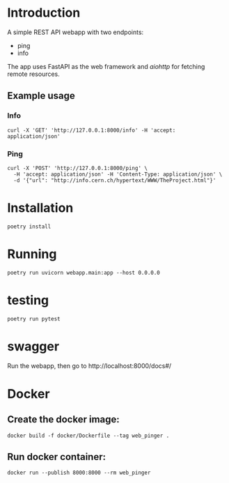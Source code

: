 # Introduction
A simple REST API webapp with two endpoints:
- ping
- info

The app uses FastAPI as the web framework and _aiohttp_ for fetching remote resources.

## Example usage

### Info

```shell
curl -X 'GET' 'http://127.0.0.1:8000/info' -H 'accept: application/json'
```
### Ping

```shell
curl -X 'POST' 'http://127.0.0.1:8000/ping' \
  -H 'accept: application/json' -H 'Content-Type: application/json' \
  -d '{"url": "http://info.cern.ch/hypertext/WWW/TheProject.html"}'
```

# Installation

    poetry install

# Running

    poetry run uvicorn webapp.main:app --host 0.0.0.0

# testing

    poetry run pytest

# swagger
Run the webapp, then go to http://localhost:8000/docs#/

# Docker

## Create the docker image:

    docker build -f docker/Dockerfile --tag web_pinger .

## Run docker container:

    docker run --publish 8000:8000 --rm web_pinger

